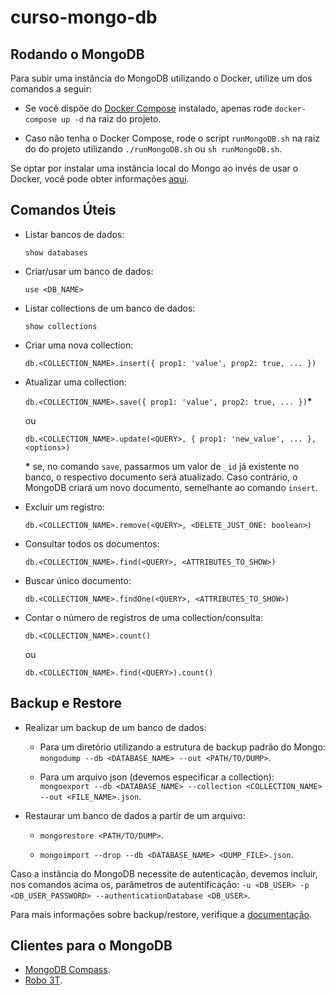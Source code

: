 # curso-mongo-db

## Rodando o MongoDB
Para subir uma instância do MongoDB utilizando o Docker, utilize um dos comandos a seguir:

- Se você dispõe do [Docker Compose](https://docs.docker.com/compose/) instalado, apenas rode `docker-compose up -d` na raiz do projeto.

- Caso não tenha o Docker Compose, rode o script `runMongoDB.sh` na raiz do do projeto utilizando `./runMongoDB.sh` ou `sh runMongoDB.sh`.

Se optar por instalar uma instância local do Mongo ao invés de usar o Docker, você pode obter informações [aqui](https://docs.mongodb.com/manual/installation/).


## Comandos Úteis
- Listar bancos de dados:
    
    `show databases`

- Criar/usar um banco de dados:
    
    `use <DB_NAME>`

- Listar collections de um banco de dados:

    `show collections`

- Criar uma nova collection:

    `db.<COLLECTION_NAME>.insert({ prop1: 'value', prop2: true, ... })`

- Atualizar uma collection:

    `db.<COLLECTION_NAME>.save({ prop1: 'value', prop2: true, ... })`**\***

    ou

    `db.<COLLECTION_NAME>.update(<QUERY>, { prop1: 'new_value', ... }, <options>)`

    **\*** se, no comando `save`,  passarmos um valor de `_id` já existente no banco, o respectivo documento será atualizado. Caso contrário, o MongoDB criará um novo documento, semelhante ao comando `insert`. 

- Excluir um registro:

    `db.<COLLECTION_NAME>.remove(<QUERY>, <DELETE_JUST_ONE: boolean>)`

- Consultar todos os documentos:

    `db.<COLLECTION_NAME>.find(<QUERY>, <ATTRIBUTES_TO_SHOW>)`

- Buscar único documento:

    `db.<COLLECTION_NAME>.findOne(<QUERY>, <ATTRIBUTES_TO_SHOW>)` 

- Contar o número de registros de uma collection/consulta:

    `db.<COLLECTION_NAME>.count()`

    ou

    `db.<COLLECTION_NAME>.find(<QUERY>).count()`


## Backup e Restore

- Realizar um backup de um banco de dados:

    - Para um diretório utilizando a estrutura de backup padrão do Mongo: `mongodump --db <DATABASE_NAME> --out <PATH/TO/DUMP>`.
    
    - Para um arquivo json (devemos especificar a collection): `mongoexport --db <DATABASE_NAME> --collection <COLLECTION_NAME> --out <FILE_NAME>.json`.

- Restaurar um banco de dados a partir de um arquivo:
    
    - `mongorestore <PATH/TO/DUMP>`.

    - `mongoimport --drop --db <DATABASE_NAME> <DUMP_FILE>.json`.

Caso a instância do MongoDB necessite de autenticação, devemos incluir, nos comandos acima os, parâmetros de autentificação: `-u <DB_USER> -p <DB_USER_PASSWORD> --authenticationDatabase <DB_USER>`.

Para mais informações sobre backup/restore, verifique a [documentação](https://docs.mongodb.com/manual/tutorial/backup-and-restore-tools/).

## Clientes para o MongoDB
- [MongoDB Compass](https://www.mongodb.com/products/compass).
- [Robo 3T](https://robomongo.org/).